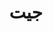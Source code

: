 ---
title: جيت
slug: git
description: الوصف
icon: name.png
cover: git.png
extends: _layouts.subcategory
section: body
category: devops
---